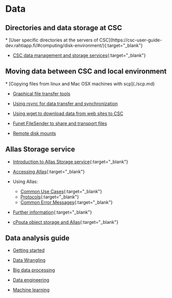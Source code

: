 <h1>Data</h1>

<h2>Directories and data storage at CSC</h2>
* [User specific directories at the servers of CSC](https://csc-user-guide-dev.rahtiapp.fi/#computing/disk-environment/){:target="_blank"}

* [CSC data management and storage services](https://research.csc.fi/data-management){:target="_blank"}

<h2>Moving data between CSC and local environment</h2>
*    [Copying files from linux and Mac OSX machines with scp](./scp.md) 

*    [Graphical file transfer tools](./graphical_transfer.md)

*    [Using rsync for data transfer and synchronization](./rsync.md)

*    [Using wget to download data from web sites to CSC](./wget.md)

*    [Funet FileSender to share and transport files](./funet.md)

*    [Remote disk mounts](./disk_mount.md) 

    
<h2>Allas Storage service</h2>

* [Introduction to Allas Storage service](./Allas/introduction.md){:target="_blank"}

* [Accessing Allas](./Allas/accessing_allas.md){:target="_blank"}

* Using Allas:

     * [Common Use Cases](./Allas/using_allas/common_use_cases.md){:target="_blank"}
     * [Protocols](./Allas/accessing_allas.md#protocols){:target="_blank"}
     * [Common Error Messages](./Allas/using_allas/error_messages.md){:target="_blank"}

* [Further information](./Allas/further_info.md){:target="_blank"}
* [cPouta object storage and Allas](./Allas/allas_cpouta_change.md){:target="_blank"}


## Data analysis guide

*    [Getting started](datanalytics/getting-started.md)

*    [Data Wrangling](datanalytics/data-wrangling.md)

*    [Big data processing](datanalytics/big-data-processing.md)

*    [Data engineering](datanalytics/data-engineering.md)

*    [Machine learning](datanalytics/machine-learning.md)
